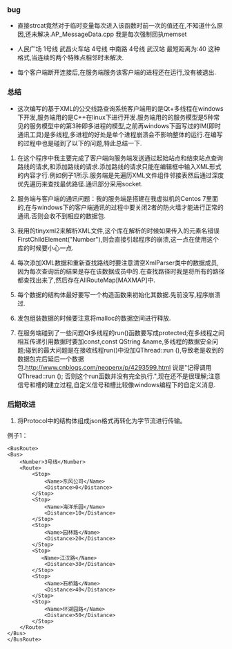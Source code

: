 ### bug

* 直接strcat竟然对于临时变量每次进入该函数时前一次的值还在,不知道什么原因,还未解决.AP_MessageData.cpp 我是每次强制回执memset

* 人民广场  1号线  武昌火车站   4号线  中南路   4号线  武汉站   最短距离为:40  这种格式,当连续的两个特殊点相邻时未解决.

* 每个客户端断开连接后,在服务端服务该客户端的进程还在运行,没有被退出.

### 总结
* 这次编写的基于XML的公交线路查询系统客户端用的是Qt+多线程在windows下开发,服务端用的是C++在linux下进行开发.服务端用的的服务模型是5种常见的服务模型中的第3种即多进程的模型,之前再windows下面写过的IM(即时通讯工具)是多线程,多进程的好处是单个进程崩溃会不影响整体的运行.在编写的过程中也是碰到了以下的问题,特此总结一下.

1. 在这个程序中我主要完成了客户端向服务端发送通过起始站点和结束站点查询路线的请求,和添加路线的请求.添加路线的请求只能在编辑框中输入XML形式的内容才行.例如例子1所示.服务端是先遍历XML文件组件邻接表然后通过深度优先遍历来查找最优路径.通讯部分采用socket.

2. 服务端与客户端的通讯问题：我的服务端是搭建在我虚拟机的Centos 7里面的,在与windows下的客户端通讯的过程中要关闭2者的防火墙才能进行正常的通讯.否则会收不到相应的数据包.

3. 我用的tinyxml2来解析XML文件,这个库在解析的时候如果传入的元素名错误FirstChildElement("Number"),则会直接引起程序的崩溃,这一点在使用这个库的时候要小心一点.

4. 每次添加XML数据和重新查找路线时要注意清空XmlParser类中的数据成员,因为每次查询后的结果是存在该数据成员中的.在查找路径时我是将所有的路径都查找出来了,然后存在AllRouteMap[MAXMAP]中.

5. 每个数据的结构体最好要写一个构造函数来初始化其数据.先前没写,程序崩溃过.

6. 发包组装数据的时候要注意将malloc的数据空间进行释放.

7. 在服务端碰到了一些问题Qt多线程的run()函数要写成protected;在多线程之间相互传递引用数据时要加const,const QString &name,多线程的数据安全问题;碰到的最大问题是在接收线程run()中没加QThread::run (),导致老是收到的数据包完后延后一个数据包.http://www.cnblogs.com/neopenx/p/4293599.html
说是"记得调用 QThread::run ();  否则这个run函数并没有完全执行.",现在还不是很理解;注意信号和槽的建立过程,自定义信号和槽比较像windows编程下的自定义消息.

### 后期改进

1. 将Protocol中的结构体组成json格式再转化为字节流进行传输。




例子1：
<?xml version="1.0" encoding="UTF-8"?>
    <BusRoute>
    <Bus>
        <Number>3号线</Number>
        <Route>
            <Stop>
                <Name>东风公司</Name>
                <Distance>0</Distance>
            </Stop>
            <Stop>
                <Name>海洋乐园</Name>
                <Distance>10</Distance>
            </Stop>
            <Stop>
                <Name>园林路</Name>
                <Distance>20</Distance>
            </Stop>
            <Stop>
               <Name>江汉路</Name>
                <Distance>30</Distance>
            </Stop>
            <Stop>
                <Name>石桥路</Name>
                <Distance>40</Distance>
            </Stop>
            <Stop>
                <Name>环湖园路</Name>
                <Distance>50</Distance>
            </Stop>
        </Route>
    </Bus>
    </BusRoute>